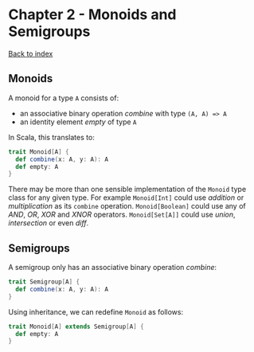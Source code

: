 # Chapter 2 - Monoids and Semigroups
[Back to index](index.md)

## Monoids
A monoid for a type `A` consists of:
  * an associative binary operation *combine* with type `(A, A) => A`
  * an identity element *empty* of type `A`

In Scala, this translates to:

```scala
trait Monoid[A] {
  def combine(x: A, y: A): A
  def empty: A
}
```

There may be more than one sensible implementation of the `Monoid` type class for any given type. For example `Monoid[Int]` could use *addition* or *multiplication* as its `combine` operation. `Monoid[Boolean]` could use any of *AND*, *OR*, *XOR* and *XNOR* operators. `Monoid[Set[A]]` could use *union*, *intersection* or even *diff*.

## Semigroups
A semigroup only has an associative binary operation *combine*:

```scala
trait Semigroup[A] {
  def combine(x: A, y: A): A
}
```

Using inheritance, we can redefine `Monoid` as follows:

```scala
trait Monoid[A] extends Semigroup[A] {
  def empty: A
}
```
